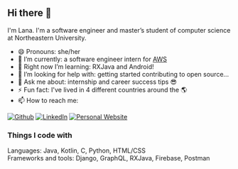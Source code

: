 ## Hi there 👋

<!--
**alannaa/alannaa** is a ✨ _special_ ✨ repository because its `README.md` (this file) appears on your GitHub profile.
-->

I'm Lana. I'm a software engineer and master’s student of computer science at Northeastern University.

- 😄 Pronouns: she/her
- 🔭 I’m currently: a software engineer intern for [AWS](https://aws.amazon.com)
- 🌱 Right now I’m learning: RXJava and Android!
- 🤔 I’m looking for help with: getting started contributing to open source...
- 💬 Ask me about: internship and career success tips 😎 
- ⚡ Fun fact: I've lived in 4 different countries around the 🌎
- 📫 How to reach me: 
<p>
  <a href="https://github.com/alannapasco" target="_blank"><img alt="Github" src="https://img.shields.io/badge/GitHub-%2312100E.svg?&style=for-the-badge&logo=Github&logoColor=white" /></a> 
  <a href="https://www.linkedin.com/in/alanna-pasco-8918028b/" target="_blank"><img alt="LinkedIn" src="https://img.shields.io/badge/linkedin-%230077B5.svg?&style=for-the-badge&logo=linkedin&logoColor=white" /></a> 
    <a href="https://alannapasco.github.io" target="_blank"><img alt="Personal Website" src="https://img.shields.io/badge/-Personal%20Website-lightgrey/?style=for-the-badge" /></a> 
</p>

### Things I code with

Languages: Java, Kotlin, C, Python, HTML/CSS  
Frameworks and tools: Django, GraphQL, RXJava, Firebase, Postman
  
